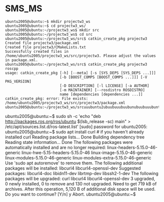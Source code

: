 # SMS_MS
```
ubuntu2005@ubuntu:~$ mkdir projectw3_ws
ubuntu2005@ubuntu:~$ cd projectw3_ws/
ubuntu2005@ubuntu:~/projectw3_ws$ mkdir src
ubuntu2005@ubuntu:~/projectw3_ws$ cd src
ubuntu2005@ubuntu:~/projectw3_ws/src$ catkin_create_pkg projectw3
Created file projectw3/package.xml
Created file projectw3/CMakeLists.txt
Successfully created files in /home/ubuntu2005/projectw3_ws/src/projectw3. Please adjust the values in package.xml.
ubuntu2005@ubuntu:~/projectw3_ws/src$ catkin_create_pkg projectw3 roscpp
usage: catkin_create_pkg [-h] [--meta] [-s [SYS_DEPS [SYS_DEPS ...]]]
                         [-b [BOOST_COMPS [BOOST_COMPS ...]]] [-V PKG_VERSION]
                         [-D DESCRIPTION] [-l LICENSE] [-a AUTHOR]
                         [-m MAINTAINER] [--rosdistro ROSDISTRO]
                         name [dependencies [dependencies ...]]
catkin_create_pkg: error: File exists: /home/ubuntu2005/projectw3_ws/src/projectw3/package.xml
ubuntu2005@ubuntu:~/projectw3_ws/srcuuubuntu2ubuubuuubuubunubuubuuubuntubuububuububuntubuubuntuubuntu2005@ubuntu:~/projectw3_ws/src$
```































ubuntu2005@ubuntu:~$ sudo sh -c 'echo "deb http://packages.ros.org/ros/ubuntu $(lsb_release -sc) main" > /etc/apt/sources.list.d/ros-latest.list'
[sudo] password for ubuntu2005: 
ubuntu2005@ubuntu:~$ sudo apt install curl # if you haven't already installed curl
Reading package lists... Done
Building dependency tree       
Reading state information... Done
The following packages were automatically installed and are no longer required:
  linux-headers-5.15.0-46-generic linux-hwe-5.15-headers-5.15.0-46
  linux-image-5.15.0-46-generic linux-modules-5.15.0-46-generic
  linux-modules-extra-5.15.0-46-generic
Use 'sudo apt autoremove' to remove them.
The following additional packages will be installed:
  libcurl4 libcurl4-openssl-dev
Suggested packages:
  libcurl4-doc libidn11-dev librtmp-dev libssh2-1-dev
The following packages will be upgraded:
  curl libcurl4 libcurl4-openssl-dev
3 upgraded, 0 newly installed, 0 to remove and 130 not upgraded.
Need to get 719 kB of archives.
After this operation, 5,120 B of additional disk space will be used.
Do you want to continue? [Y/n] y
Abort.
ubuntu2005@ubuntu:~$ 

